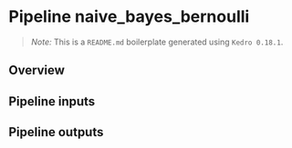 # Pipeline naive_bayes_bernoulli

> *Note:* This is a `README.md` boilerplate generated using `Kedro 0.18.1`.

## Overview

<!---
Please describe your modular pipeline here.
-->

## Pipeline inputs

<!---
The list of pipeline inputs.
-->

## Pipeline outputs

<!---
The list of pipeline outputs.
-->
